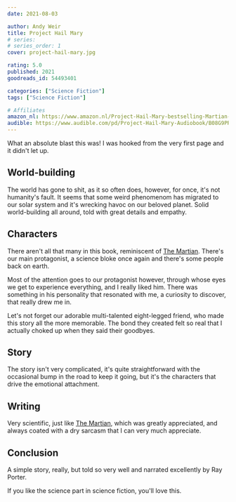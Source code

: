 ```yaml
---
date: 2021-08-03

author: Andy Weir
title: Project Hail Mary
# series: 
# series_order: 1
cover: project-hail-mary.jpg

rating: 5.0
published: 2021
goodreads_id: 54493401

categories: ["Science Fiction"]
tags: ["Science Fiction"]

# Affiliates
amazon_nl: https://www.amazon.nl/Project-Hail-Mary-bestselling-Martian-ebook/dp/B08FFJS3YW/?&_encoding=UTF8&tag=sofielambre0f-21&linkCode=ur2&linkId=f67c478fa45dd68bd2f8e788d7c09550&camp=247&creative=1211
audible: https://www.audible.com/pd/Project-Hail-Mary-Audiobook/B08G9PRS1K?ipRedirectOverride=true
---
```


What an absolute blast this was! I was hooked from the very first page and it didn't let up.

<!--more-->

## World-building

The world has gone to shit, as it so often does, however, for once, it's not humanity's fault. It seems that some weird phenomenom has migrated to our solar system and it's wrecking havoc on our beloved planet. Solid world-building all around, told with great details and empathy.

## Characters

There aren't all that many in this book, reminiscent of [The Martian](2016-11-15-Andy-Weir---The-Martian.md). There's our main protagonist, a science bloke once again and there's some people back on earth.

Most of the attention goes to our protagonist however, through whose eyes we get to experience everything, and I really liked him. There was something in his personality that resonated with me, a curiosity to discover, that really drew me in.

<spoiler>Let's not forget our adorable multi-talented eight-legged friend, who made this story all the more memorable. The bond they created felt so real that I actually choked up when they said their goodbyes.</spoiler>

## Story

The story isn't very complicated, it's quite straightforward with the occasional bump in the road to keep it going, but it's the characters that drive the emotional attachment.

## Writing

Very scientific, just like [The Martian](2016-11-15-Andy-Weir---The-Martian.md), which was greatly appreciated, and always coated with a dry sarcasm that I can very much appreciate.

## Conclusion

A simple story, really, but told so very well and narrated excellently by Ray Porter.

If you like the science part in science fiction, you'll love this.
